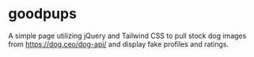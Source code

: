 # goodpups

A simple page utilizing jQuery and Tailwind CSS to pull stock dog images from https://dog.ceo/dog-api/ and display fake profiles and ratings.